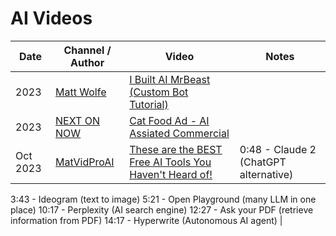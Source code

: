 # AI Videos

| Date | Channel / Author | Video | Notes |
|---|---|---|---|
| 2023 | [Matt Wolfe](https://www.youtube.com/@mreflow) | [I Built AI MrBeast (Custom Bot Tutorial)](https://youtu.be/cutA4MKm9uY?si=d6II1Fr4I5uqn2Wf) | |
| 2023 | [NEXT ON NOW](https://www.youtube.com/@nextonnow)  | [Cat Food Ad - AI Assiated Commercial](https://youtu.be/xUepTEv_6l0?si=XyQuuYpQMMyKn6RE) | | 
| Oct 2023 | [MatVidProAI](https://www.youtube.com/@MattVidPro) | [These are the BEST Free AI Tools You Haven't Heard of!](https://youtu.be/oNUX1dY-RUk?si=fOWymlWmnD_LG7Ta) | 0:48 - Claude 2 (ChatGPT alternative)
3:43 - Ideogram (text to image)
5:21 - Open Playground (many LLM in one place)
10:17 - Perplexity (AI search engine)
12:27 - Ask your PDF (retrieve information from PDF)
14:17 - Hyperwrite (Autonomous AI agent)  |


